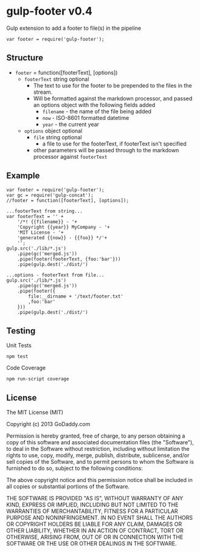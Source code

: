 gulp-footer v0.4
===========

Gulp extension to add a footer to file(s) in the pipeline

    var footer = require('gulp-footer');

Structure
---------

* `footer` = function([footerText], [options])
  * `footerText` string optional
    * The text to use for the footer to be prepended to the files in the stream.
    * Will be formatted against the markdown processor, and passed an options object with the following fields added
      * `filename` - the name of the file being added
      * `now` - ISO-8601 formatted datetime
      * `year` - the current year
  * `options` object optional
    * `file` string optional
      * a file to use for the footerText, if footerText isn't specified
    * other parameters will be passed through to the markdown processor against `footerText`

Example
-------
    var footer = require('gulp-footer');
    var gc = require('gulp-concat');
    //footer = function([footerText], [options]);
    
    ...footerText from string...
    var footerText = '' +
        '/*! {{filename}} - '+
        'Copyright {{year}} MyCompany - '+
        'MIT License - '+
        'generated {{now}} - {{foo}} */'+
        '';
    gulp.src('./lib/*.js')
        .pipe(gc('merged.js'))
        .pipe(footer(footerText, {foo:'bar'}))
        .pipe(gulp.dest('./dist/')
    
    ...options - footerText from file...
    gulp.src('./lib/*.js')
        .pipe(gc('merged.js'))
        .pipe(footer({
            file:__dirname + '/text/footer.txt'
            ,foo:'bar'
        }))
        .pipe(gulp.dest('./dist/')

Testing
-------

Unit Tests

    npm test

Code Coverage

    npm run-script coverage


License
-------

The MIT License (MIT)

Copyright (c) 2013 GoDaddy.com

Permission is hereby granted, free of charge, to any person obtaining a copy of
this software and associated documentation files (the "Software"), to deal in
the Software without restriction, including without limitation the rights to
use, copy, modify, merge, publish, distribute, sublicense, and/or sell copies of
the Software, and to permit persons to whom the Software is furnished to do so,
subject to the following conditions:

The above copyright notice and this permission notice shall be included in all
copies or substantial portions of the Software.

THE SOFTWARE IS PROVIDED "AS IS", WITHOUT WARRANTY OF ANY KIND, EXPRESS OR
IMPLIED, INCLUDING BUT NOT LIMITED TO THE WARRANTIES OF MERCHANTABILITY, FITNESS
FOR A PARTICULAR PURPOSE AND NONINFRINGEMENT. IN NO EVENT SHALL THE AUTHORS OR
COPYRIGHT HOLDERS BE LIABLE FOR ANY CLAIM, DAMAGES OR OTHER LIABILITY, WHETHER
IN AN ACTION OF CONTRACT, TORT OR OTHERWISE, ARISING FROM, OUT OF OR IN
CONNECTION WITH THE SOFTWARE OR THE USE OR OTHER DEALINGS IN THE SOFTWARE.

